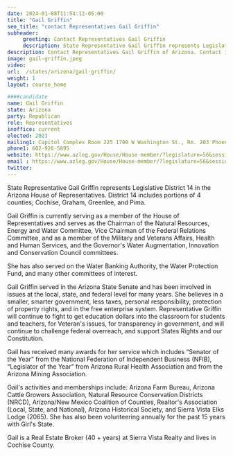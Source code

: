 ```yaml
---
date: 2024-01-08T11:54:12-05:00
title: "Gail Griffin"
seo_title: "contact Representatives Gail Griffin"
subheader:
     greeting: Contact Representatives Gail Griffin
     description: State Representative Gail Griffin represents Legislative District 14 in the Arizona House of Representatives. District 14 includes portions of 4 counties; Cochise, Graham, Greenlee, and Pima.
description: Contact Representatives Gail Griffin of Arizona. Contact information for Gail Griffin includes email address, phone number, and mailing address.
image: gail-griffin.jpeg
video:
url:  /states/arizona/gail-griffin/
weight: 1
layout: course_home

####candidate
name: Gail Griffin
state: Arizona
party: Republican
role: Representatives
inoffice: current
elected: 2023
mailing1: Capitol Complex Room 225 1700 W Washington St., Rm. 203 Phoenix, AZ 85007-2890
phone1: 602-926-5895
website: https://www.azleg.gov/House/House-member/?legislature=56&session=128&legislator=2164/
email : https://www.azleg.gov/House/House-member/?legislature=56&session=128&legislator=2164/
twitter:
---
```


State Representative Gail Griffin represents Legislative District 14 in the Arizona House of Representatives. District 14 includes portions of 4 counties; Cochise, Graham, Greenlee, and Pima.

Gail Griffin is currently serving as a member of the House of Representatives and serves as the Chairman of the Natural Resources, Energy and Water Committee, Vice Chairman of the Federal Relations Committee, and as a member of the Military and Veterans Affairs, Health and Human Services, and the Governor's Water Augmentation, Innovation and Conservation Council committees.

She has also served on the Water Banking Authority, the Water Protection Fund, and many other committees of interest.

Gail Griffin served in the Arizona State Senate and has been involved in issues at the local, state, and federal level for many years. She believes in a smaller, smarter government, less taxes, personal responsibility, protection of property rights, and in the free enterprise system. Representative Griffin will continue to fight to get education dollars into the classroom for students and teachers, for Veteran's issues, for transparency in government, and will continue to challenge federal overreach, and support States Rights and our Constitution.

Gail has received many awards for her service which includes “Senator of the Year” from the National Federation of Independent Business (NFIB), “Legislator of the Year” from Arizona Rural Health Association and from the Arizona Mining Association.

Gail's activities and memberships include: Arizona Farm Bureau, Arizona Cattle Growers Association, Natural Resource Conservation Districts (NRCD), Arizona/New Mexico Coalition of Counties, Realtor's Association (Local, State, and National), Arizona Historical Society, and Sierra Vista Elks Lodge (2065). She has also been volunteering annually for the past 15 years with Girl's State.

Gail is a Real Estate Broker (40 + years) at Sierra Vista Realty and lives in Cochise County.
